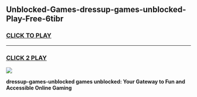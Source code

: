 
## Unblocked-Games-dressup-games-unblocked-Play-Free-6tibr
<h3>
<a href="https://premium76.site?title=dressup-games-unblocked&ref=15A">CLICK TO PLAY</a></h3>
<hr>

<h3>
<a href="https://premium76.site?title=dressup-games-unblocked&ref=15A">CLICK 2 PLAY</a>
  
</h3>

<a href="https://premium76.site?title=dressup-games-unblocked&ref=15A"><img src="https://clearcache.store/games.png"></a>


**dressup-games-unblocked games unblocked: Your Gateway to Fun and Accessible Online Gaming**
